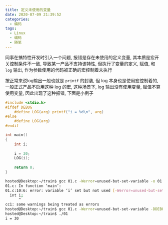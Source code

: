 ```yaml
---
title: 定义未使用的变量
date: 2020-07-09 21:39:52
categories:
  - 编码
tags:
  - Linux
  - 编码
  - 随笔
---
```




同事在搞特性开发时引入一个问题,  报错是存在未使用的定义变量, 其本质是宏开关控制条件不一致, 导致某一产品不支持该特性, 但执行了变量的定义, 赋值, 和 `log` 输出, 作为参数使用的代码被正确的宏控制着未执行

按正常来说log输出一般也就是 `printf` 的封装, 但 log 本身也是使用宏控制着的, 一般正式产品不启用这种 log 的宏, 这种场景下, log 输出没有使用变量, 赋值不算使用变量, 因此出现了这种报错, 下面是小例子

```c
#include <stdio.h>
#ifdef DEBUG
	#define LOG(arg) printf("i = %d\n", arg)
#else
	#define LOG(arg)
#endif

int main() 
{
	int i;
    
    i = 30;
    LOG(i);
    
    return 0;
}
```

```bash
hosted@Desktop:~/train$ gcc 01.c -Werror=unused-but-set-variable -o 01
01.c: In function ‘main’:
01.c:10:6: error: variable ‘i’ set but not used [-Werror=unused-but-set-variable]
  int i;
      ^
cc1: some warnings being treated as errors
hosted@Desktop:~/train$ gcc 01.c -Werror=unused-but-set-variable -DDEBUG -o 01
hosted@Desktop:~/train$ ./01
i = 30
```

